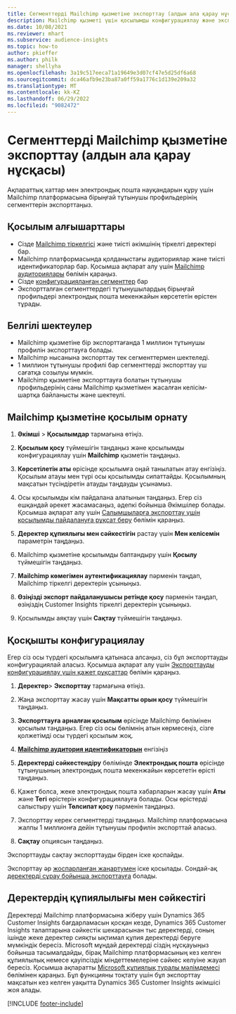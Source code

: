 ```yaml
---
title: Сегменттерді Mailchimp қызметіне экспорттау (алдын ала қарау нұсқасы)
description: Mailchimp қызметі үшін қосылымды конфигурациялау және экспорттау жолы туралы ақпарат.
ms.date: 10/08/2021
ms.reviewer: mhart
ms.subservice: audience-insights
ms.topic: how-to
author: pkieffer
ms.author: philk
manager: shellyha
ms.openlocfilehash: 3a19c517eeca71a19649e3d07cf47e5d25df6a68
ms.sourcegitcommit: dca46afb9e23ba87a0ff59a1776c1d139e209a32
ms.translationtype: MT
ms.contentlocale: kk-KZ
ms.lasthandoff: 06/29/2022
ms.locfileid: "9082472"
---
```

# <a name="export-segments-to-mailchimp-preview"></a>Сегменттерді Mailchimp қызметіне экспорттау (алдын ала қарау нұсқасы)

Ақпараттық хаттар мен электрондық пошта науқандарын құру үшін Mailchimp платформасына бірыңғай тұтынушы профильдерінің сегменттерін экспорттаңыз.

## <a name="prerequisites-for-connection"></a>Қосылым алғышарттары

-   Сізде [Mailchimp тіркелгісі](https://mailchimp.com/) және тиісті әкімшінің тіркелгі деректері бар.
-   Mailchimp платформасында қолданыстағы аудиториялар және тиісті идентификаторлар бар. Қосымша ақпарат алу үшін [Mailchimp аудиториялары](https://mailchimp.com/help/create-audience/) бөлімін қараңыз.
-   Сізде [конфигурацияланған сегменттер](segments.md) бар
-   Экспортталған сегменттердегі тұтынушылардың бірыңғай профильдері электрондық пошта мекенжайын көрсететін өрістен тұрады.

## <a name="known-limitations"></a>Белгілі шектеулер

- Mailchimp қызметіне бір экспорттағанда 1 миллион тұтынушы профилін экспорттауға болады.
- Mailchimp нысанына экспорттау тек сегменттермен шектеледі.
- 1 миллион тұтынушы профилі бар сегменттерді экспорттау үш сағатқа созылуы мүмкін. 
- Mailchimp қызметіне экспорттауға болатын тұтынушы профильдерінің саны Mailchimp қызметімен жасалған келісім-шартқа байланысты және шектеулі.

## <a name="set-up-connection-to-mailchimp"></a>Mailchimp қызметіне қосылым орнату

1. **Әкімші** > **Қосылымдар** тармағына өтіңіз.

1. **Қосылым қосу** түймешігін таңдаңыз және қосылымды конфигурациялау үшін **Mailchimp** қызметін таңдаңыз.

1. **Көрсетілетін аты** өрісінде қосылымға оңай танылатын атау енгізіңіз. Қосылым атауы мен түрі осы қосылымды сипаттайды. Қосылымның мақсатын түсіндіретін атауды таңдауды ұсынамыз.

1. Осы қосылымды кім пайдалана алатынын таңдаңыз. Егер сіз ешқандай әрекет жасамасаңыз, әдепкі бойынша Әкімшілер болады. Қосымша ақпарат алу үшін [Салымшыларға экспорттау үшін қосылымды пайдалануға рұқсат беру](connections.md#allow-contributors-to-use-a-connection-for-exports) бөлімін қараңыз.

1. **Деректер құпиялығы мен сәйкестігін** растау үшін **Мен келісемін** параметрін таңдаңыз.

1. Mailchimp қызметіне қосылымды баптандыру үшін **Қосылу** түймешігін таңдаңыз.

1. **Mailchimp көмегімен аутентификациялау** пәрменін таңдап, Mailchimp тіркелгі деректерін ұсыныңыз.

1. **Өзіңізді экспорт пайдаланушысы ретінде қосу** пәрменін таңдап, өзіңіздің Customer Insights тіркелгі деректерін ұсыныңыз.

1. Қосылымды аяқтау үшін **Сақтау** түймешігін таңдаңыз. 

## <a name="configure-the-connector"></a>Қосқышты конфигурациялау

Егер сіз осы түрдегі қосылымға қатынаса алсаңыз, сіз бұл экспорттауды конфигурациялай аласыз. Қосымша ақпарат алу үшін [Экспорттауды конфигурациялау үшін қажет рұқсаттар](export-destinations.md#set-up-a-new-export) бөлімін қараңыз.

1. **Деректер**> **Экспорттау** тармағына өтіңіз.

1. Жаңа экспорттау жасау үшін **Мақсатты орын қосу** түймешігін таңдаңыз.

1. **Экспорттауға арналған қосылым** өрісінде Mailchimp бөлімінен қосылым таңдаңыз. Егер сіз осы бөлімнің атын көрмесеңіз, сізге қолжетімді осы түрдегі қосылым жоқ.

1. **[Mailchimp аудитория идентификаторын](https://mailchimp.com/help/find-audience-id/)** енгізіңіз

1. **Деректерді сәйкестендіру** бөлімінде **Электрондық пошта** өрісінде тұтынушының электрондық пошта мекенжайын көрсететін өрісті таңдаңыз. 

1. Қажет болса, жеке электрондық пошта хабарларын жасау үшін **Аты** және **Тегі** өрістерін конфигурациялауға болады. Осы өрістерді салыстыру үшін **Төлсипат қосу** пәрменін таңдаңыз.

1. Экспорттау керек сегменттерді таңдаңыз. Mailchimp платформасына жалпы 1 миллионға дейін тұтынушы профилін экспорттай аласыз.

1. **Сақтау** опциясын таңдаңыз.

Экспорттауды сақтау экспорттауды бірден іске қоспайды.

Экспорттау әр [жоспарланған жаңартумен](system.md#schedule-tab) іске қосылады. Сондай-ақ [деректерді сұрау бойынша экспорттауға](export-destinations.md#run-exports-on-demand) болады. 

## <a name="data-privacy-and-compliance"></a>Деректердің құпиялылығы мен сәйкестігі

Деректерді Mailchimp платформасына жіберу үшін Dynamics 365 Customer Insights бағдарламасын қосқан кезде, Dynamics 365 Customer Insights талаптарына сәйкестік шекарасынан тыс деректерді, соның ішінде жеке деректер сияқты ықтимал құпия деректерді беруге мүмкіндік бересіз. Microsoft мұндай деректерді сіздің нұсқауыңыз бойынша тасымалдайды, бірақ Mailchimp платформасының кез келген құпиялылық немесе қауіпсіздік міндеттемелеріне сәйкес келуіне жауап бересіз. Қосымша ақпаратты [Microsoft құпиялық туралы мәлімдемесі](https://go.microsoft.com/fwlink/?linkid=396732) бөлімінен қараңыз.
Бұл функцияны тоқтату үшін бұл экспорттау мақсатын кез келген уақытта Dynamics 365 Customer Insights әкімшісі жоя алады.

[!INCLUDE [footer-include](includes/footer-banner.md)]
